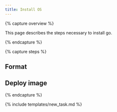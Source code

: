 ```yaml
---
title: Install OS
---
```


{% capture overview %}

This page describes the steps necessary to install go.

{% endcapture %}


{% capture steps %}

## Format

## Deploy image

{% endcapture %}


{% include templates/new_task.md %}
